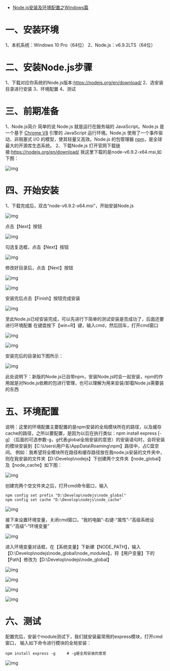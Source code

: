 - [Node.js安装及环境配置之Windows篇](https://www.cnblogs.com/liuqiyun/p/8133904.html)



# 一、安装环境

1、本机系统：Windows 10 Pro（64位）
2、Node.js：v6.9.2LTS（64位）

# 二、安装Node.js步骤

1、下载对应你系统的Node.js版本:https://nodejs.org/en/download/
2、选安装目录进行安装
3、环境配置
4、测试

# 三、前期准备

1、Node.js简介
简单的说 Node.js 就是运行在服务端的 JavaScript。Node.js 是一个基于 [Chrome V8](https://developers.google.com/v8/) 引擎的 JavaScript 运行环境。Node.js 使用了一个事件驱动、非阻塞式 I/O 的模型，使其轻量又高效。Node.js 的包管理器 [npm](https://www.npmjs.com/)，是全球最大的开源库生态系统。
2、下载Node.js
打开官网下载链接:https://nodejs.org/en/download/ 我这里下载的是node-v6.9.2-x64.msi,如下图：

![img](https://upload-images.jianshu.io/upload_images/2267589-bb1555667d5355af.png?imageMogr2/auto-orient/strip%7CimageView2/2)

# 四、开始安装

1、下载完成后，双击“node-v6.9.2-x64.msi”，开始安装Node.js

![img](https://upload-images.jianshu.io/upload_images/2267589-131af95ee6ebc811.png?imageMogr2/auto-orient/strip%7CimageView2/2)


点击【Next】按钮

![img](https://upload-images.jianshu.io/upload_images/2267589-69648c7b8aa496fe.png?imageMogr2/auto-orient/strip%7CimageView2/2)


勾选复选框，点击【Next】按钮

![img](https://upload-images.jianshu.io/upload_images/2267589-b87cc08121e1c880.png?imageMogr2/auto-orient/strip%7CimageView2/2)


修改好目录后，点击【Next】按钮

![img](https://upload-images.jianshu.io/upload_images/2267589-f40b21a6ccbebefa.png?imageMogr2/auto-orient/strip%7CimageView2/2)

![img](https://upload-images.jianshu.io/upload_images/2267589-3a9b3706c81fb5fa.png?imageMogr2/auto-orient/strip%7CimageView2/2)


安装完后点击【Finish】按钮完成安装

![img](https://upload-images.jianshu.io/upload_images/2267589-adca4baa7f0d7190.png?imageMogr2/auto-orient/strip%7CimageView2/2)

至此Node.js已经安装完成，可以先进行下简单的测试安装是否成功了，后面还要进行环境配置
在键盘按下【win+R】键，输入cmd，然后回车，打开cmd窗口

![img](https://upload-images.jianshu.io/upload_images/2267589-19531194e378a38a.png?imageMogr2/auto-orient/strip%7CimageView2/2)

![img](https://upload-images.jianshu.io/upload_images/2267589-2c9ced41baca7c1e.png?imageMogr2/auto-orient/strip%7CimageView2/2)

安装完后的目录如下图所示：

![img](https://upload-images.jianshu.io/upload_images/2267589-261e36d32bc47133.png?imageMogr2/auto-orient/strip%7CimageView2/2)

此处说明下：新版的Node.js已自带npm，安装Node.js时会一起安装，npm的作用就是对Node.js依赖的包进行管理，也可以理解为用来安装/卸载Node.js需要装的东西

# 五、环境配置

说明：这里的环境配置主要配置的是npm安装的全局模块所在的路径，以及缓存cache的路径，之所以要配置，是因为以后在执行类似：npm  install express [-g]  （后面的可选参数-g，g代表global全局安装的意思）的安装语句时，会将安装的模块安装到【C:\Users\用户名\AppData\Roaming\npm】路径中，占C盘空间。
例如：我希望将全模块所在路径和缓存路径放在我node.js安装的文件夹中，则在我安装的文件夹【D:\Develop\nodejs】下创建两个文件夹【node_global】及【node_cache】如下图：

![img](https://upload-images.jianshu.io/upload_images/2267589-51ed23771f3a86e2.png?imageMogr2/auto-orient/strip%7CimageView2/2)

创建完两个空文件夹之后，打开cmd命令窗口，输入

```
npm config set prefix "D:\Develop\nodejs\node_global"
npm config set cache "D:\Develop\nodejs\node_cache"
```

![img](https://upload-images.jianshu.io/upload_images/2267589-e22cf1b878275757.png?imageMogr2/auto-orient/strip%7CimageView2/2)

接下来设置环境变量，关闭cmd窗口，“我的电脑”-右键-“属性”-“高级系统设置”-“高级”-“环境变量”

![img](https://upload-images.jianshu.io/upload_images/2267589-7fd332c898799325.png?imageMogr2/auto-orient/strip%7CimageView2/2)

进入环境变量对话框，在【系统变量】下新建【NODE_PATH】，输入【D:\Develop\nodejs\node_global\node_modules】，将【用户变量】下的【Path】修改为【D:\Develop\nodejs\node_global】

![img](https://upload-images.jianshu.io/upload_images/2267589-ca94af8646fab0b4.png?imageMogr2/auto-orient/strip%7CimageView2/2)

![img](https://upload-images.jianshu.io/upload_images/2267589-d469f4d79081582a.png?imageMogr2/auto-orient/strip%7CimageView2/2)

![img](https://upload-images.jianshu.io/upload_images/2267589-f46d2598f3d53958.png?imageMogr2/auto-orient/strip%7CimageView2/2)

![img](https://upload-images.jianshu.io/upload_images/2267589-3c48768a577428f5.png?imageMogr2/auto-orient/strip%7CimageView2/2)

# 六、测试

配置完后，安装个module测试下，我们就安装最常用的express模块，打开cmd窗口，
输入如下命令进行模块的全局安装：

```
npm install express -g     # -g是全局安装的意思
```

![img](https://upload-images.jianshu.io/upload_images/2267589-fb7a6e61c1b99541.png?imageMogr2/auto-orient/strip%7CimageView2/2)

​    